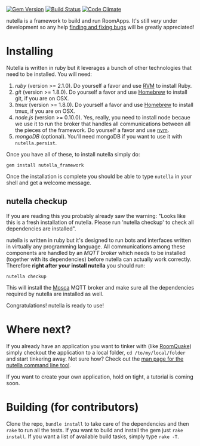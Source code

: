 
[![Gem Version](https://badge.fury.io/rb/nutella_framework.svg)](http://badge.fury.io/rb/nutella_framework) 
[![Build Status](https://travis-ci.org/nutella-framework/nutella_framework.svg?branch=master)](https://travis-ci.org/nutella-framework/nutella_framework)
[![Code Climate](https://codeclimate.com/github/nutella-framework/nutella_framework/badges/gpa.svg)](https://codeclimate.com/github/nutella-framework/nutella_framework)

nutella is a framework to build and run RoomApps. It's still _very_ under development so any help [finding and fixing bugs](https://github.com/nutella-framework/nutella_framework/issues) will be greatly appreciated!

# Installing
Nutella is written in ruby but it leverages a bunch of other technologies that need to be installed. You will need:

1. _ruby_ (version >= 2.1.0). Do yourself a favor and use [RVM](https://rvm.io/rvm/install) to install Ruby.
1. _git_ (version >= 1.8.0). Do yourself a favor and use [Homebrew](http://brew.sh/) to install git, if you are on OSX.
1. _tmux_ (version >= 1.8.0). Do yourself a favor and use [Homebrew](http://brew.sh/) to install tmux, if you are on OSX.
1. _node.js_ (version >= 0.10.0). Yes, really, you need to install node becaue we use it to run the broker that handles all communications between all the pieces of the framework. Do yourself a favor and use [nvm](https://github.com/creationix/nvm).
1. _mongoDB_ (optional). You'll need mongoDB if you want to use it with `nutella.persist`.

Once you have all of these, to install nutella simply do:
```
gem install nutella_framework
```
Once the installation is complete you should be able to type `nutella` in your shell and get a welcome message. 

## nutella checkup
If you are reading this you probably already saw the warning: "Looks like this is a fresh installation of nutella. Please run 'nutella checkup' to check all dependencies are installed".

nutella is written in ruby but it's designed to run bots and interfaces written in virtually any programming language. All communications among these components are handled by an _MQTT broker_ which needs to be installed (together with its dependencies) before nutella can actually work correctly. Therefore **right after your install nutella** you should run:
```
nutella checkup
```
This will install the [Mosca](http://www.mosca.io/) MQTT broker and make sure all the dependencies required by nutella are installed as well.

Congratulations! nutella is ready to use!


# Where next?
If you already have an application you want to tinker with (like [RoomQuake](https://github.com/ltg-uic/roomquake)) simply checkout the application to a local folder, `cd /to/my/local/folder` and start tinkering away. Not sure how? Check out the [man page for the nutella command line tool](https://github.com/nutella-framework/nutella_framework/wiki).

If you want to create your own application, hold on tight, a tutorial is coming soon.


# Building (for contributors)
Clone the repo, `bundle install` to take care of the dependencies and then `rake` to run all the tests. If you want to build and install the gem just `rake install`. If you want a list of available build tasks, simply type `rake -T`. 

